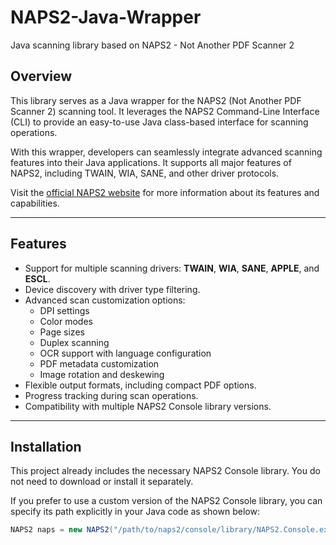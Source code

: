 # NAPS2-Java-Wrapper  
Java scanning library based on NAPS2 - Not Another PDF Scanner 2  

## Overview  
This library serves as a Java wrapper for the NAPS2 (Not Another PDF Scanner 2) scanning tool. It leverages the NAPS2 Command-Line Interface (CLI) to provide an easy-to-use Java class-based interface for scanning operations.  

With this wrapper, developers can seamlessly integrate advanced scanning features into their Java applications. It supports all major features of NAPS2, including TWAIN, WIA, SANE, and other driver protocols.  

Visit the [official NAPS2 website](https://www.naps2.com/) for more information about its features and capabilities.  

---

## Features  
- Support for multiple scanning drivers: **TWAIN**, **WIA**, **SANE**, **APPLE**, and **ESCL**.  
- Device discovery with driver type filtering.  
- Advanced scan customization options:  
  - DPI settings  
  - Color modes  
  - Page sizes  
  - Duplex scanning  
  - OCR support with language configuration  
  - PDF metadata customization  
  - Image rotation and deskewing  
- Flexible output formats, including compact PDF options.  
- Progress tracking during scan operations.  
- Compatibility with multiple NAPS2 Console library versions.  

---

## Installation  
This project already includes the necessary NAPS2 Console library. You do not need to download or install it separately.  

If you prefer to use a custom version of the NAPS2 Console library, you can specify its path explicitly in your Java code as shown below:  

```java
NAPS2 naps = new NAPS2("/path/to/naps2/console/library/NAPS2.Console.exe");

